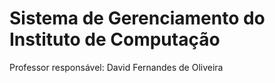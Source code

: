 Sistema de Gerenciamento do Instituto de Computação
===================================================

Professor responsável: David Fernandes de Oliveira

